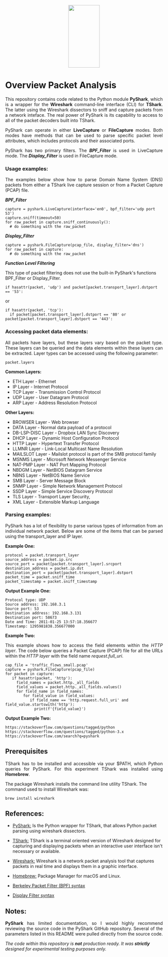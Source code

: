<p align="center">
  <img src="https://github.com/johnbumgarner/pyshark_packet_analysis/blob/b9d356611ecbffe164cb9677347c32b00ad55009/graphic/binary_funnel.jpg" width="100" height="200"/>
</p>


# Overview Packet Analysis

<p align="justify">
This repository contains code related to the Python module <b>PyShark</b>, which is a wrapper for the <b>Wireshark</b> command-line interface (CLI) for <b>TShark</b>. The latter using the Wireshark dissectors to sniff and capture packets from a network inteface. The real power of PyShark is its capability to access to all of the packet decoders built into TShark.
</p>

<p align="justify">
PyShark can operate in either <b>LiveCapture</b> or <b>FileCapture</b> modes. Both modes have methods that can be used to parse specific packet level attributes, which includes protocols and their associated ports. 
</p>

<p align="justify">
PyShark has two primary filters. The <i><b>BPF_Filter</b></i> is used in LiveCapture mode. The <i><b>Display_Filter</b></i> is used in FileCapture mode.
</p>

### Usage examples:
<p align="justify">
The examples below show how to parse Domain Name System (DNS) packets from either a TShark live capture session or from a Packet Capture (PCAP) file.

<i><b>BPF_Filter</b></i>

    capture = pyshark.LiveCapture(interface='en0', bpf_filter='udp port 53')
    capture.sniff(timeout=50)
    for raw_packet in capture.sniff_continuously():
      # do something with the raw_packet


<i><b>Display_Filter</b></i>
  
    capture = pyshark.FileCapture(pcap_file, display_filter='dns')
    for raw_packet in capture:
      # do something with the raw_packet

<i><b>Function Level Filtering</b></i>

This type of packet filtering does not use the built-in PyShark's functions BPF_Filter or Display_Filter.<br>

    if hasattr(packet, 'udp') and packet[packet.transport_layer].dstport == '53':

or

    if hasattr(packet, 'tcp'):
      if packet[packet.transport_layer].dstport == '80' or packet[packet.transport_layer].dstport == '443':
</p>

### Accessing packet data elements:
<p align="justify">
All packets have layers, but these layers vary based on the packet type. These layers can be queried and the data elements within these layers can be extracted. Layer types can be accessed using the following parameter:
<br>

    packet.layers

<b>Common Layers:</b>
<br>
* ETH Layer - Ethernet
* IP Layer - Internet Protocol
* TCP Layer - Transmission Control Protocol
* UDP Layer - User Datagram Protocol
* ARP Layer - Address Resolution Protocol

<b>Other Layers:</b>
<br>
* BROWSER Layer - Web browser
* DATA Layer - Normal data payload of a protocol
* DB-LSP-DISC Layer - Dropbox LAN Sync Discovery
* DHCP Layer - Dynamic Host Configuration Protocol
* HTTP Layer - Hypertext Transfer Protocol
* LLMNR Layer - Link-Local Multicast Name Resolution
* MAILSLOT Layer - Mailslot protocol is part of the SMB protocol family
* MSNMS Layer - Microsoft Network Messenger Service
* NAT-PMP Layer - NAT Port Mapping Protocol
* NBDGM Layer - NetBIOS Datagram Service
* NBNS Layer - NetBIOS Name Service
* SMB Layer - Server Message Block
* SNMP Layer - Simple Network Management Protocol 
* SSDP Layer - Simple Service Discovery Protocol 
* TLS Layer - Transport Layer Security,
* XML Layer - Extensible Markup Language
</p>

### Parsing examples:
<p align="justify">
PyShark has a lot of flexibility to parse various types of information from an individual network packet. Below are some of the items that can be parsed using the transport_layer and IP layer.


<b>Example One:</b>

    protocol = packet.transport_layer
    source_address = packet.ip.src
    source_port = packet[packet.transport_layer].srcport
    destination_address = packet.ip.dst
    destination_port = packet[packet.transport_layer].dstport 
    packet_time = packet.sniff_time
    packet_timestamp = packet.sniff_timestamp

<b>Output Example One:</b>


    Protocol type: UDP
    Source address: 192.168.3.1
    Source port: 53
    Destination address: 192.168.3.131
    Destination port: 58673
    Date and Time: 2011-01-25 13:57:18.356677
    Timestamp: 1295981838.356677000

</p>

<b>Example Two:</b>

<p align="justify">
This example shows how to access the field elements within the <i>HTTP layer</i>. The code below queries a Packet Capture (PCAP) file for all the URLs within the <i>HTTP layer</i> with the field name <i>request.full_uri</i>.
</p>

    cap_file = 'traffic_flows_small.pcap'
    capture = pyshark.FileCapture(pcap_file)
    for packet in capture:
       if hasattr(packet, 'http'):
         field_names = packet.http._all_fields
         field_values = packet.http._all_fields.values()
         for field_name in field_names:
            for field_value in field_values:
               if field_name == 'http.request.full_uri' and field_value.startswith('http'):
                 print(f'{field_value}')

<b>Output Example Two:</b>
<br>

    https://stackoverflow.com/questions/tagged/python
    https://stackoverflow.com/questions/tagged/python-3.x
    https://stackoverflow.com/search?q=pyshark
</p>

## Prerequisites
<p align="justify">
TShark has to be installed and accessible via your $PATH, which Python queries for PyShark. For this experiment TShark was installed using <b>Homebrew</b>.<br>

The package Wireshark installs the command line utility TShark. The command used to install Wireshark was:<br>

    brew install wireshark
</p>

## References:

* [PyShark:](https://kiminewt.github.io/pyshark) Is the Python wrapper for TShark, that allows Python packet parsing using wireshark dissectors.

* [TShark:](https://www.wireshark.org/docs/man-pages/tshark.html) TShark is a terminal oriented version of Wireshark designed for capturing and displaying packets when an interactive user interface isn't necessary or available.

* [Wireshark:](https://www.wireshark.org) Wireshark is a network packet analysis tool that captures packets in real time and displays them in a graphic interface.

* [Homebrew:](https://brew.sh) Package Manager for macOS and Linux.

* [Berkeley Packet Filter (BPF) syntax](https://biot.com/capstats/bpf.html)

* [Display Filter syntax](https://wiki.wireshark.org/DisplayFilters)

## Notes:
<p align="justify">
<b>PyShark</b> has limited documentation, so I would highly recommend reviewing the source code in the PyShark GitHub repository. Several of the parameters listed in this README were pulled directly from the source code.
</p>

_The code within this repository is **not** production ready. It was **strictly** designed for experimental testing purposes only._
